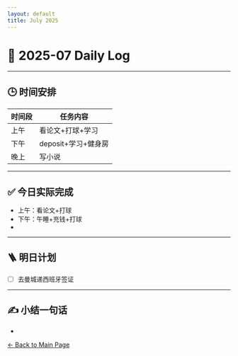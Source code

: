 ```yaml
---
layout: default
title: July 2025
---
```


# 📅 2025-07  Daily Log



---
## 🕒 时间安排

| 时间段 | 任务内容 |
|--------|----------| 
| 上午 |看论文+打球+学习 |
| 下午 | deposit+学习+健身房| 
| 晚上 | 写小说 |



---

## ✅ 今日实际完成

- 上午：看论文+打球
- 下午：午睡+充钱+打球
- 
---


## 🪜 明日计划
- [ ] 去曼城递西班牙签证



---

## ✍️ 小结一句话
- 


[← Back to Main Page](/index.md)
 

